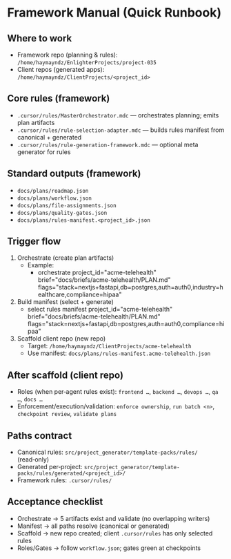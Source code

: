 # Framework Manual (Quick Runbook)

## Where to work
- Framework repo (planning & rules): `/home/haymayndz/EnlighterProjects/project-035`
- Client repos (generated apps): `/home/haymayndz/ClientProjects/<project_id>`

## Core rules (framework)
- `.cursor/rules/MasterOrchestrator.mdc` — orchestrates planning; emits plan artifacts
- `.cursor/rules/rule-selection-adapter.mdc` — builds rules manifest from canonical + generated
- `.cursor/rules/rule-generation-framework.mdc` — optional meta generator for rules

## Standard outputs (framework)
- `docs/plans/roadmap.json`
- `docs/plans/workflow.json`
- `docs/plans/file-assignments.json`
- `docs/plans/quality-gates.json`
- `docs/plans/rules-manifest.<project_id>.json`

## Trigger flow
1. Orchestrate (create plan artifacts)
   - Example:
     - orchestrate project_id="acme-telehealth" brief="docs/briefs/acme-telehealth/PLAN.md" flags="stack=nextjs+fastapi,db=postgres,auth=auth0,industry=healthcare,compliance=hipaa"
2. Build manifest (select + generate)
   - select rules manifest project_id="acme-telehealth" brief="docs/briefs/acme-telehealth/PLAN.md" flags="stack=nextjs+fastapi,db=postgres,auth=auth0,compliance=hipaa"
3. Scaffold client repo (new repo)
   - Target: `/home/haymayndz/ClientProjects/acme-telehealth`
   - Use manifest: `docs/plans/rules-manifest.acme-telehealth.json`

## After scaffold (client repo)
- Roles (when per‑agent rules exist): `frontend …`, `backend …`, `devops …`, `qa …`, `docs …`
- Enforcement/execution/validation: `enforce ownership`, `run batch <n>`, `checkpoint review`, `validate plans`

## Paths contract
- Canonical rules: `src/project_generator/template-packs/rules/` (read‑only)
- Generated per‑project: `src/project_generator/template-packs/rules/generated/<project_id>/`
- Framework rules: `.cursor/rules/`

## Acceptance checklist
- Orchestrate → 5 artifacts exist and validate (no overlapping writers)
- Manifest → all paths resolve (canonical or generated)
- Scaffold → new repo created; client `.cursor/rules` has only selected rules
- Roles/Gates → follow `workflow.json`; gates green at checkpoints